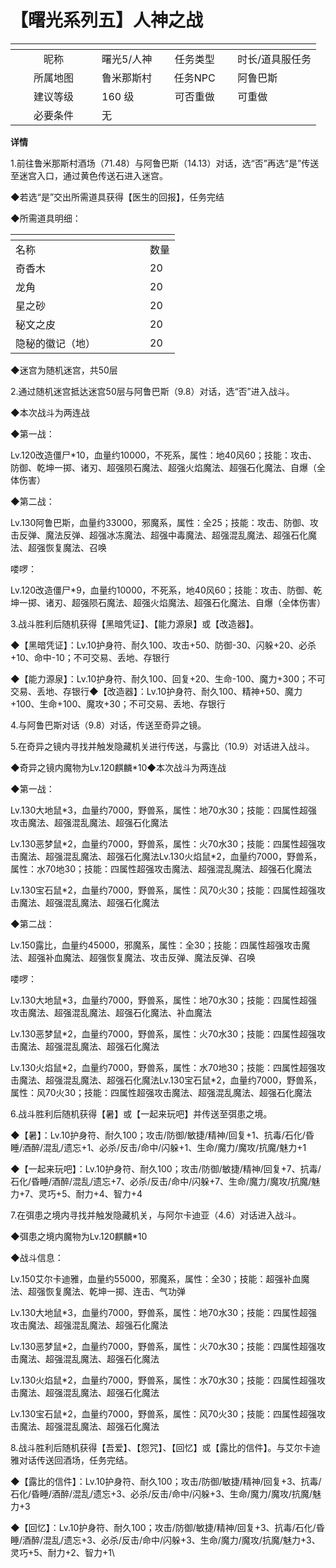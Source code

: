 # 【曙光系列五】人神之战

<table data-header-hidden><thead><tr><th width="122" align="center"></th><th></th><th width="105" align="center"></th><th></th></tr></thead><tbody><tr><td align="center">昵称</td><td>曙光5/人神</td><td align="center">任务类型</td><td>时长/道具服任务</td></tr><tr><td align="center">所属地图</td><td>鲁米那斯村</td><td align="center">任务NPC</td><td>阿鲁巴斯</td></tr><tr><td align="center">建议等级</td><td>160 级</td><td align="center">可否重做</td><td>可重做</td></tr><tr><td align="center">必要条件</td><td>无</td><td align="center"></td><td></td></tr></tbody></table>

**详情**

1.前往鲁米那斯村酒场（71.48）与阿鲁巴斯（14.13）对话，选“否”再选“是”传送至迷宫入口，通过黄色传送石进入迷宫。

◆若选“是”交出所需道具获得【医生的回报】，任务完结

◆所需道具明细：

<table data-header-hidden><thead><tr><th width="199"></th><th></th></tr></thead><tbody><tr><td>名称</td><td>数量</td></tr><tr><td>奇香木</td><td>20</td></tr><tr><td>龙角</td><td>20</td></tr><tr><td>星之砂</td><td>20</td></tr><tr><td>秘文之皮</td><td>20</td></tr><tr><td>隐秘的徽记（地）</td><td>20</td></tr></tbody></table>

◆迷宫为随机迷宫，共50层

2.通过随机迷宫抵达迷宫50层与阿鲁巴斯（9.8）对话，选“否”进入战斗。

◆本次战斗为两连战

◆第一战：

Lv.120改造僵尸\*10，血量约10000，不死系，属性：地40风60；技能：攻击、防御、乾坤一掷、诸刃、超强陨石魔法、超强火焰魔法、超强石化魔法、自爆（全体伤害）

◆第二战：

Lv.130阿鲁巴斯，血量约33000，邪魔系，属性：全25；技能：攻击、防御、攻击反弹、魔法反弹、超强冰冻魔法、超强中毒魔法、超强混乱魔法、超强石化魔法、超强恢复魔法、召唤

喽啰：

Lv.120改造僵尸\*9，血量约10000，不死系，地40风60；技能：攻击、防御、乾坤一掷、诸刃、超强陨石魔法、超强火焰魔法、超强石化魔法、自爆（全体伤害）

3.战斗胜利后随机获得【黑暗凭证】、【能力源泉】或【改造器】。

◆【黑暗凭证】：Lv.10护身符、耐久100、攻击+50、防御-30、闪躲+20、必杀+10、命中-10；不可交易、丢地、存银行

◆【能力源泉】：Lv.10护身符、耐久100、回复+20、生命-100、魔力+300；不可交易、丢地、存银行◆【改造器】：Lv.10护身符、耐久100、精神+50、魔力+100、生命+100、魔攻+30；不可交易、丢地、存银行

4.与阿鲁巴斯对话（9.8）对话，传送至奇异之镜。

5.在奇异之镜内寻找并触发隐藏机关进行传送，与露比（10.9）对话进入战斗。

◆奇异之镜内魔物为Lv.120麒麟\*10◆本次战斗为两连战

◆第一战：

Lv.130大地鼠\*3，血量约7000，野兽系，属性：地70水30；技能：四属性超强攻击魔法、超强混乱魔法、超强石化魔法

Lv.130恶梦鼠\*2，血量约7000，野兽系，属性：火70水30；技能：四属性超强攻击魔法、超强混乱魔法、超强石化魔法Lv.130火焰鼠\*2，血量约7000，野兽系，属性：水70地30；技能：四属性超强攻击魔法、超强混乱魔法、超强石化魔法

Lv.130宝石鼠\*2，血量约7000，野兽系，属性：风70火30；技能：四属性超强攻击魔法、超强混乱魔法、超强石化魔法

◆第二战：

Lv.150露比，血量约45000，邪魔系，属性：全30；技能：四属性超强攻击魔法、超强补血魔法、超强恢复魔法、攻击反弹、魔法反弹、召唤

喽啰：

Lv.130大地鼠\*3，血量约7000，野兽系，属性：地70水30；技能：四属性超强攻击魔法、超强混乱魔法、超强石化魔法、补血魔法

Lv.130恶梦鼠\*2，血量约7000，野兽系，属性：火70水30；技能：四属性超强攻击魔法、超强混乱魔法、超强石化魔法

Lv.130火焰鼠\*2，血量约7000，野兽系，属性：水70地30；技能：四属性超强攻击魔法、超强混乱魔法、超强石化魔法Lv.130宝石鼠\*2，血量约7000，野兽系，属性：风70火30；技能：四属性超强攻击魔法、超强混乱魔法、超强石化魔法

6.战斗胜利后随机获得【暑】或【一起来玩吧】并传送至弭患之境。

◆【暑】：Lv.10护身符、耐久100；攻击/防御/敏捷/精神/回复+1、抗毒/石化/昏睡/酒醉/混乱/遗忘+1、必杀/反击/命中/闪躲+1、生命/魔力/魔攻/抗魔/魅力+1

◆【一起来玩吧】：Lv.10护身符、耐久100；攻击/防御/敏捷/精神/回复+7、抗毒/石化/昏睡/酒醉/混乱/遗忘+7、必杀/反击/命中/闪躲+7、生命/魔力/魔攻/抗魔/魅力+7、灵巧+5、耐力+4、智力+4

7.在弭患之境内寻找并触发隐藏机关，与阿尔卡迪亚（4.6）对话进入战斗。

◆弭患之境内魔物为Lv.120麒麟\*10

◆战斗信息：

Lv.150艾尔卡迪雅，血量约55000，邪魔系，属性：全30；技能：超强补血魔法、超强恢复魔法、乾坤一掷、连击、气功弹

Lv.130大地鼠\*3，血量约7000，野兽系，属性：地70水30；技能：四属性超强攻击魔法、超强混乱魔法、超强石化魔法

Lv.130恶梦鼠\*2，血量约7000，野兽系，属性：火70水30；技能：四属性超强攻击魔法、超强混乱魔法、超强石化魔法

Lv.130火焰鼠\*2，血量约7000，野兽系，属性：水70水30；技能：四属性超强攻击魔法、超强混乱魔法、超强石化魔法

Lv.130宝石鼠\*2，血量约7000，野兽系，属性：风70火30；技能：四属性超强攻击魔法、超强混乱魔法、超强石化魔法

8.战斗胜利后随机获得【吾爱】、【怨咒】、【回忆】或【露比的信件】。与艾尔卡迪雅对话传送回酒场，任务完结。

◆【露比的信件】：Lv.10护身符、耐久100；攻击/防御/敏捷/精神/回复+3、抗毒/石化/昏睡/酒醉/混乱/遗忘+3、必杀/反击/命中/闪躲+3、生命/魔力/魔攻/抗魔/魅力+3

◆【回忆】：Lv.10护身符、耐久100；攻击/防御/敏捷/精神/回复+3、抗毒/石化/昏睡/酒醉/混乱/遗忘+3、必杀/反击/命中/闪躲+3、生命/魔力/魔攻/抗魔/魅力+3、灵巧+5、耐力+2、智力+1\
